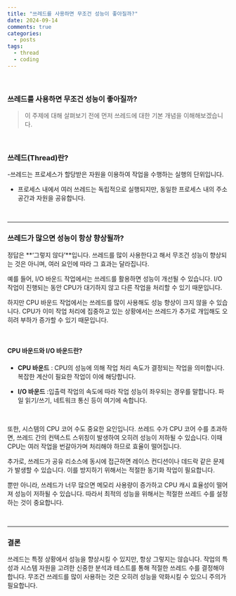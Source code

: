 ```yaml
---
title: "쓰레드를 사용하면 무조건 성능이 좋아질까?"
date: 2024-09-14
comments: true
categories:
  - posts
tags:
  - thread
  - coding
---
```


<br>

### 쓰레드를 사용하면 무조건 성능이 좋아질까?

> 이 주제에 대해 살펴보기 전에 먼저 쓰레드에 대한 기본 개념을 이해해보겠습니다.


<br>

### 쓰레드(Thread)란?
-쓰레드는 프로세스가 할당받은 자원을 이용하여 작업을 수행하는 실행의 단위입니다.
- 프로세스 내에서 여러 쓰레드는 독립적으로 실행되지만, 동일한 프로세스 내의 주소 공간과 자원을 공유합니다.


<br>

---

### 쓰레드가 많으면 성능이 항상 향상될까?

정답은 **‘그렇지 않다’**입니다. 쓰레드를 많이 사용한다고 해서 무조건 성능이 향상되는 것은 아니며, 여러 요인에 따라 그 효과는 달라집니다.



예를 들어, I/O 바운드 작업에서는 쓰레드를 활용하면 성능이 개선될 수 있습니다. I/O 작업이 진행되는 동안 CPU가 대기하지 않고 다른 작업을 처리할 수 있기 때문입니다.

하지만 CPU 바운드 작업에서는 쓰레드를 많이 사용해도 성능 향상이 크지 않을 수 있습니다. CPU가 이미 작업 처리에 집중하고 있는 상황에서는 쓰레드가 추가로 개입해도 오히려 부하가 증가할 수 있기 때문입니다.


<br>

#### CPU 바운드와 I/O 바운드란?

- **CPU 바운드** : CPU의 성능에 의해 작업 처리 속도가 결정되는 작업을 의미합니다. 복잡한 계산이 필요한 작업이 이에 해당합니다.

- **I/O 바운드** :입출력 작업의 속도에 따라 작업 성능이 좌우되는 경우를 말합니다. 파일 읽기/쓰기, 네트워크 통신 등이 여기에 속합니다.

<br>

또한, 시스템의 CPU 코어 수도 중요한 요인입니다. 쓰레드 수가 CPU 코어 수를 초과하면, 쓰레드 간의 컨텍스트 스위칭이 발생하여 오히려 성능이 저하될 수 있습니다. 이때 CPU는 여러 작업을 번갈아가며 처리해야 하므로 효율이 떨어집니다.

추가로, 쓰레드가 공유 리소스에 동시에 접근하면 레이스 컨디션이나 데드락 같은 문제가 발생할 수 있습니다. 이를 방지하기 위해서는 적절한 동기화 작업이 필요합니다.

뿐만 아니라, 쓰레드가 너무 많으면 메모리 사용량이 증가하고 CPU 캐시 효율성이 떨어져 성능이 저하될 수 있습니다. 따라서 최적의 성능을 위해서는 적절한 쓰레드 수를 설정하는 것이 중요합니다.


<br>

---

### 결론

쓰레드는 특정 상황에서 성능을 향상시킬 수 있지만, 항상 그렇지는 않습니다. 작업의 특성과 시스템 자원을 고려한 신중한 분석과 테스트를 통해 적절한 쓰레드 수를 결정해야 합니다. 무조건 쓰레드를 많이 사용하는 것은 오히려 성능을 악화시킬 수 있으니 주의가 필요합니다.



